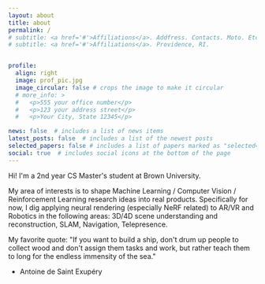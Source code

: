 ```yaml
---
layout: about
title: about
permalink: /
# subtitle: <a href='#'>Affiliations</a>. Addfress. Contacts. Moto. Etc.
# subtitle: <a href='#'>Affiliations</a>. Providence, RI.


profile:
  align: right
  image: prof_pic.jpg
  image_circular: false # crops the image to make it circular
  # more_info: >
  #   <p>555 your office number</p>
  #   <p>123 your address street</p>
  #   <p>Your City, State 12345</p>

news: false  # includes a list of news items
latest_posts: false  # includes a list of the newest posts
selected_papers: false # includes a list of papers marked as "selected={true}"
social: true  # includes social icons at the bottom of the page
---
```


Hi! I'm a 2nd year CS Master's student at Brown University.

My area of interests is to shape Machine Learning / Computer Vision / Reinforcement Learning research ideas into real products. Specifically for now, I dig applying neural rendering (especially NeRF related) to AR/VR and Robotics in the following areas: 3D/4D scene understanding and reconstruction, SLAM, Navigation, Telepresence.

My favorite quote: "If you want to build a ship, don't drum up people to collect wood and don't assign them tasks and work, but rather teach them to long for the endless immensity of the sea."
- Antoine de Saint Exupéry
<!-- Write your biography here. Tell the world about yourself. Link to your favorite [subreddit](http://reddit.com). You can put a picture in, too. The code is already in, just name your picture `prof_pic.jpg` and put it in the `img/` folder.

Put your address / P.O. box / other info right below your picture. You can also disable any of these elements by editing `profile` property of the YAML header of your `_pages/about.md`. Edit `_bibliography/papers.bib` and Jekyll will render your [publications page](/al-folio/publications/) automatically.

Link to your social media connections, too. This theme is set up to use [Font Awesome icons](https://fontawesome.com/) and [Academicons](https://jpswalsh.github.io/academicons/), like the ones below. Add your Facebook, Twitter, LinkedIn, Google Scholar, or just disable all of them. -->
